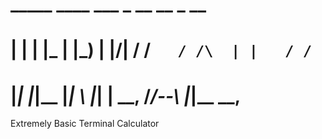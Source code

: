 # _____  ____  ___   _          __     __    _     __   
#  | |  | |_  | |_) | |\/|     / /`   / /\  | |   / /`  
#  |_|  |_|__ |_| \ |_|  |     \_\_, /_/--\ |_|__ \_\_,
Extremely Basic Terminal Calculator

